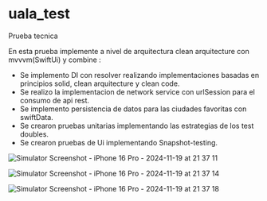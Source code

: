 # uala_test

Prueba tecnica

En esta prueba implemente a nivel de arquitectura clean arquitecture con mvvvm(SwiftUi) y combine :

- Se implemento DI con resolver realizando implementaciones basadas en principios solid, clean arquitecture y clean code.
- Se realizo la implementacion de network service con urlSession para el consumo de api rest.
- Se implemento persistencia de datos para las ciudades favoritas con swiftData.
- Se crearon pruebas unitarias implementando las estrategias de los test doubles.
- Se crearon pruebas de Ui implementando Snapshot-testing.
  
![Simulator Screenshot - iPhone 16 Pro - 2024-11-19 at 21 37 11](https://github.com/user-attachments/assets/5249dab6-d711-42ca-81ba-161bfc3490d1)

![Simulator Screenshot - iPhone 16 Pro - 2024-11-19 at 21 37 14](https://github.com/user-attachments/assets/39c4f0eb-8d5b-41d0-93c7-e5fa3890f0e0)

![Simulator Screenshot - iPhone 16 Pro - 2024-11-19 at 21 37 18](https://github.com/user-attachments/assets/52742cc1-9f80-4cfe-babe-9cb6ba235e65)
